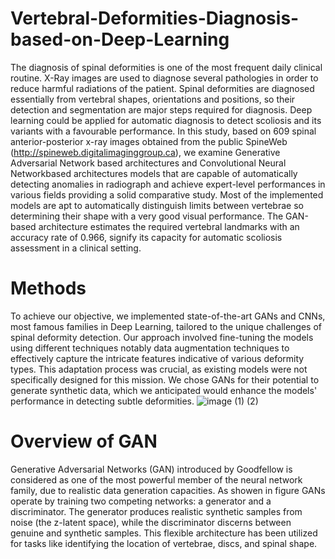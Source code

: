 # Vertebral-Deformities-Diagnosis-based-on-Deep-Learning
The diagnosis of spinal deformities is one of the most frequent daily clinical routine.
X-Ray images are used to diagnose several pathologies in order to reduce harmful radiations of the patient.
Spinal deformities are diagnosed essentially from vertebral shapes, orientations and positions, so their detection and segmentation are major steps required for diagnosis. 
Deep learning could be applied for automatic diagnosis to detect scoliosis and its variants with a favourable performance. In this study, based on 609 spinal anterior-posterior x-ray images obtained from the public SpineWeb (http://spineweb.digitalimaginggroup.ca), we examine Generative Adversarial Network based architectures and Convolutional Neural Networkbased architectures models that are capable of automatically detecting anomalies in radiograph and achieve expert-level performances in various fields providing a solid comparative study.
Most of the implemented models are apt to automatically distinguish limits between vertebrae so determining their shape with a very good visual performance. The GAN-based architecture estimates the required vertebral landmarks with an accuracy rate of 0.966, signify its capacity for automatic scoliosis assessment in a clinical setting.

# Methods
To achieve our objective, we implemented state-of-the-art GANs and CNNs, most famous families in Deep Learning, tailored to the unique challenges of spinal deformity detection. Our approach involved fine-tuning the models using different techniques notably data augmentation techniques to effectively capture the intricate features indicative of various deformity types. This adaptation process was crucial, as existing models were not specifically designed for this mission. We chose GANs for their potential to generate synthetic data, which we anticipated would enhance the models' performance in detecting subtle deformities.
![image (1) (2)](https://github.com/nabinabila/Vertebral-Deformities-Diagnosis-based-on-Deep-Learning/assets/52214161/a5535ca5-ad69-4489-b007-4287f6234268)
# Overview of GAN
Generative Adversarial Networks (GAN) introduced by Goodfellow is considered as one of the most powerful member of the neural network family, due to realistic data generation capacities.
As showen in figure GANs operate by training two competing networks: a generator and a discriminator. The generator produces realistic synthetic samples from noise (the z-latent space), while the discriminator discerns between genuine and synthetic samples. This flexible architecture has been utilized for tasks like identifying the location of vertebrae, discs, and spinal shape.


